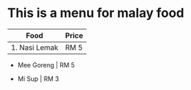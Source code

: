 This is a menu for malay food
==============================


  Food	      | Price
  ------      | -------
1. Nasi Lemak |  RM 5

*  Mee Goreng |  RM 5

*  Mi Sup     |  RM 3
